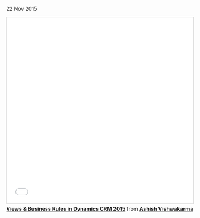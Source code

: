 22 Nov 2015

<iframe src="//www.slideshare.net/slideshow/embed_code/key/eLBIAowzcUO93y" width="100%" height="500" frameborder="0" marginwidth="0" marginheight="0" scrolling="no" style="border:1px solid #CCC; border-width:1px; margin-bottom:5px; max-width: 100%;" allowfullscreen> </iframe> <div style="margin-bottom:5px"> <strong> <a href="//www.slideshare.net/AshishVishwakarma13/views-business-rules-in-dynamics-crm-2015" title="Views &amp; Business Rules in Dynamics CRM 2015" target="_blank">Views &amp; Business Rules in Dynamics CRM 2015</a> </strong> from <strong><a href="https://www.slideshare.net/AshishVishwakarma13" target="_blank">Ashish Vishwakarma</a></strong> </div>